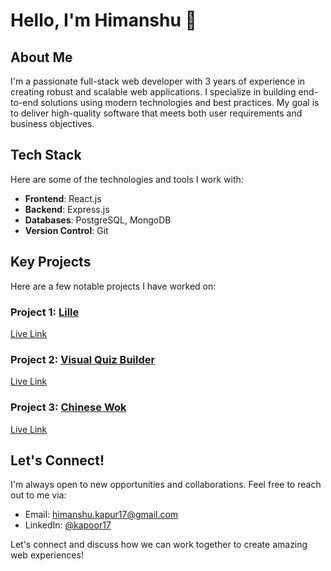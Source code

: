 <!--
**kapoor17/kapoor17** is a ✨ _special_ ✨ repository because its `README.md` (this file) appears on your GitHub profile.

Here are some ideas to get you started:

- 🔭 I’m currently working on ...
- 🌱 I’m currently learning ...
- 👯 I’m looking to collaborate on ...
- 🤔 I’m looking for help with ...
- 💬 Ask me about ...
- 📫 How to reach me: ...
- 😄 Pronouns: ...
- ⚡ Fun fact: ...
-->
# Hello, I'm Himanshu 👋

## About Me
I'm a passionate full-stack web developer with 3 years of experience in creating robust and scalable web applications. I specialize in building end-to-end solutions using modern technologies and best practices. My goal is to deliver high-quality software that meets both user requirements and business objectives.

## Tech Stack
Here are some of the technologies and tools I work with:

- **Frontend**: React.js
- **Backend**: Express.js
- **Databases**: PostgreSQL, MongoDB
- **Version Control**: Git

## Key Projects
Here are a few notable projects I have worked on:

### Project 1: [Lille](https://github.com/a-design-guy/lille) 
[Live Link](https://lille.ai)

### Project 2: [Visual Quiz Builder](https://github.com/vashisth00/shopify-application-dashboard) 
[Live Link](https://dashboard.visualquizbuilder.com)

### Project 3: [Chinese Wok](https://github.com/a-design-guy/chinesewok) 
[Live Link](https://thechinesewok.com)

## Let's Connect!
I'm always open to new opportunities and collaborations. Feel free to reach out to me via:

- Email: [himanshu.kapur17@gmail.com](mailto:himanshu.kapur17@gmail.com)
- LinkedIn: [@kapoor17](https://www.linkedin.com/in/kapoor17)

Let's connect and discuss how we can work together to create amazing web experiences!
